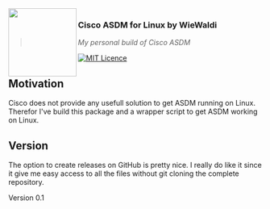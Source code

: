 <img src="https://wiewaldi.github.io/images-n-badges/images/RZ-Amper_Logo_135x135.png" align="left" width="135px" height="135px" />

### Cisco ASDM for Linux by WieWaldi
> *My personal build of Cisco ASDM*

[![MIT Licence](https://wiewaldi.github.io/images-n-badges/badges/licence_mit.svg)](https://opensource.org/licenses/mit-license.php)

## Motivation
Cisco does not provide any usefull solution to get ASDM running on Linux.
Therefor I've build this package and a wrapper script to get ASDM working
on Linux.

## Version
The option to create releases on GitHub is pretty nice. I really do like it
since it give me easy access to all the files without git cloning the complete
repository.  

Version 0.1
